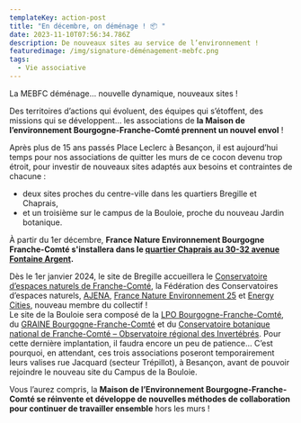 ```yaml
---
templateKey: action-post
title: "En décembre, on déménage ! 📦 "
date: 2023-11-10T07:56:34.786Z
description: De nouveaux sites au service de l’environnement !
featuredimage: /img/signature-déménagement-mebfc.png
tags:
  - Vie associative
---
```

<!--StartFragment-->

La MEBFC déménage… nouvelle dynamique, nouveaux sites !

Des territoires d’actions qui évoluent, des équipes qui s’étoffent, des missions qui se développent… les associations de **la Maison de l’environnement Bourgogne-Franche-Comté prennent un nouvel envol** !

Après plus de 15 ans passés Place Leclerc à Besançon, il est aujourd’hui temps pour nos associations de quitter les murs de ce cocon devenu trop étroit, pour investir de nouveaux sites adaptés aux besoins et contraintes de chacune :

* deux sites proches du centre-ville dans les quartiers Bregille et Chaprais,
* et un troisième sur le campus de la Bouloie, proche du nouveau Jardin botanique.

À﻿ partir du 1er décembre, **France Nature Environnement Bourgogne Franche-Comté s'installera dans le [quartier Chaprais au 30-32 avenue Fontaine Argent](https://www.google.fr/maps/place/30+Av.+Font+Argent,+25000+Besan%C3%A7on/@47.246279,6.031832,17z/data=!3m1!4b1!4m6!3m5!1s0x478d632600758ee1:0x96b27624f721fe09!8m2!3d47.246279!4d6.0344069!16s%2Fg%2F11c2gh245v?entry=ttu).**

Dès le 1er janvier 2024, le site de Bregille accueillera le [Conservatoire d’espaces naturels de Franche-Comté](https://cen-franchecomte.org/), la Fédération des Conservatoires d’espaces naturels, [AJENA](https://www.ajena.org/), [France Nature Environnement 25](https://www.fne25.fr/) et [Energy Cities](https://energy-cities.eu/), nouveau membre du collectif !\
Le site de la Bouloie sera composé de la [LPO Bourgogne-Franche-Comté](https://bourgogne-franche-comte.lpo.fr/), du [GRAINE Bourgogne-Franche-Comté](https://graine-bourgogne-franche-comte.fr/) et du [Conservatoire botanique national de Franche-Comté – Observatoire régional des Invertébrés](https://cbnfc-ori.org/). Pour cette dernière implantation, il faudra encore un peu de patience… C’est pourquoi, en attendant, ces trois associations poseront temporairement leurs valises rue Jacquard (secteur Trépillot), à Besançon, avant de pouvoir rejoindre le nouveau site du Campus de la Bouloie.

Vous l’aurez compris, la **Maison de l’Environnement Bourgogne-Franche-Comté se réinvente et développe de nouvelles méthodes de collaboration pour continuer de travailler ensemble** hors les murs !

<!--EndFragment-->